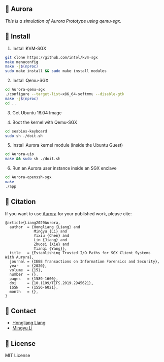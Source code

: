 🌈 Aurora
---------

_This is a simulation of Aurora Prototype using qemu-sgx_.


💾 Install
----------
1. Install KVM-SGX
```sh
git clone https://github.com/intel/kvm-sgx
make menuconfig
make -j$(nproc)
sudo make install && sudo make install modules
```

2. Install Qemu-SGX
```sh
cd Aurora-qemu-sgx
./configure --target-list=x86_64-softmmu --disable-gtk
make -j$(nproc)
cd ..
```

3. Get Ubuntu 16.04 Image

4. Boot the kernel with Qemu-SGX
```sh
cd seabios-keyboard
sudo sh ./doit.sh
```

5. Install Aurora kernel module (inside the Ubuntu Guest)
```sh
cd Aurora-uio
make && sudo sh ./doit.sh
```

6. Run an Aurora user instance inside an SGX enclave
```sh
cd Aurora-openssh-sgx
make
./app
```

📢 Citation
-----------
If you want to use [Aurora](https://ieeexplore.ieee.org/abstract/document/8859293/) for your published work, please cite:
```
@article{Liang2020Aurora,
  author  = {Hongliang {Liang} and
             Mingyu {Li} and
             Yixiu {Chen} and
             Lin {Jiang} and
             Zhuosi {Xie} and
             Tianqi {Yang}},
  title   = {Establishing Trusted I/O Paths for SGX Client Systems With Aurora}, 
  journal = {IEEE Transactions on Information Forensics and Security}, 
  year    = {2020},
  volume  = {15},
  number  = {},
  pages   = {1589-1600},
  doi     = {10.1109/TIFS.2019.2945621},
  ISSN    = {1556-6021},
  month   = {},
}
```

💬 Contact
----------

* [Hongliang Liang](mailto:hliang@bupt.edu.cn)
* [Mingyu Li](mailto:lmy2010lmy@gmail.com)

📃 License
----------

MIT License
